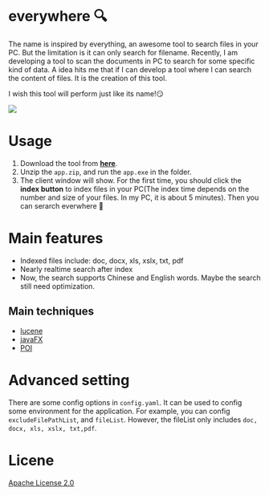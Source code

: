 # everywhere :mag:
The name is inspired by everything, an awesome tool to search files in your PC. But the limitation is it can only search for filename. Recently, I am developing a tool to scan the documents in PC to search for some specific kind of data. A idea hits me that if I can develop a tool where I can search the content of files. It is the creation of this tool.

I wish this tool will perform just like its name!:smirk:

![](http://okja9ah81.bkt.clouddn.com/paper.gif)

# Usage
1. Download the tool from [**here**](http://ozfo4jjxb.bkt.clouddn.com/app.zip).
2. Unzip the `app.zip`, and run the `app.exe` in the folder.
3. The client window will show. For the first time, you should click the **index button** to index files in your PC(The index time depends on the number and size of your files. In my PC, it is about 5 minutes). Then you can serarch everwhere :punch:

# Main features
* Indexed files include: doc, docx, xls, xslx, txt, pdf
* Nearly realtime search after index
* Now, the search supports Chinese and English words. Maybe the search still need optimization.

## Main techniques
* [lucene](https://lucene.apache.org/core/)
* [javaFX](http://www.oracle.com/technetwork/java/javafx/overview/index.html)
* [POI](https://poi.apache.org/)

# Advanced setting
There are some config options in `config.yaml`. It can be used to config some environment for the application. For example, you can config `excludeFilePathList`,  and `fileList`. However, the fileList only includes `doc, docx, xls, xslx, txt,pdf`.

# Licene
[Apache License 2.0](https://github.com/neal1991/everywhere/blob/master/LICENSE)
